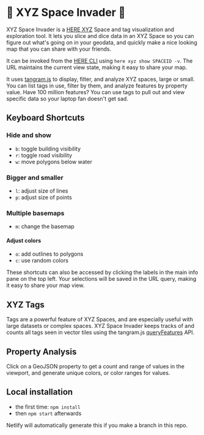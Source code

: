 # 👾 XYZ Space Invader 👾

XYZ Space Invader is a [HERE XYZ](https://here.xyz) Space and tag visualization and exploration tool. It lets you slice and dice data in an XYZ Space so you can figure out what's going on in your geodata, and quickly make a nice looking map that you can share with your friends.

It can be invoked from the [HERE CLI](https://www.here.xyz/cli/) using `here xyz show SPACEID -v`. The URL maintains the current view state, making it easy to share your map.

It uses [tangram.js](https://github.com/tangrams/tangram) to display, filter, and analyze XYZ spaces, large or small. You can list tags in use, filter by them, and analyze features by property value. Have 100 million features? You can use tags to pull out and view specific data so your laptop fan doesn't get sad. 

## Keyboard Shortcuts

### Hide and show
- `b`: toggle building visibility
- `r`: toggle road visibility
- `w`: move polygons below water

### Bigger and smaller
- `l`: adjust size of lines
- `p`: adjust size of points

### Multiple basemaps
- `m`: change the basemap

#### Adjust colors
- `o`: add outlines to polygons
- `c`: use random colors

These shortcuts can also be accessed by clicking the labels in the main info pane on the top left. Your selections will be saved in the URL query, making it easy to share your map view.

## XYZ Tags

Tags are a powerful feature of XYZ Spaces, and are especially useful with large datasets or complex spaces. XYZ Space Invader keeps tracks of and counts all tags seen in vector tiles using the tangram.js [queryFeatures](https://tangrams.readthedocs.io/en/latest/API-Reference/Javascript-API/#queryfeatures) API.

## Property Analysis

Click on a GeoJSON property to get a count and range of values in the viewport, and generate unique colors, or color ranges for values.

## Local installation

- the first time: `npm install`
- then `npm start` afterwards

Netlify will automatically generate this if you make a branch in this repo.
